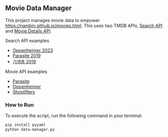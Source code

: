 ## Movie Data Manager

This project manages movie data to empower https://nambin.github.io/movies.html. This uses two TMDB APIs, [Search API](https://developer.themoviedb.org/reference/search-movie) and [Movie Details API](https://developer.themoviedb.org/reference/movie-details).

Search API examples
- [Oppenheimer 2023](https://api.themoviedb.org/3/search/movie?query=Oppenheimer&primary_release_year=2023&api_key=f6d7fb04f4d4d6b07d2d750811e73a4c)
- [Parasite 2019](https://api.themoviedb.org/3/search/movie?query=Parasite&primary_release_year=2019&api_key=f6d7fb04f4d4d6b07d2d750811e73a4c)
- [기생충 2019](https://api.themoviedb.org/3/search/movie?query=기생충&primary_release_year=2019&api_key=f6d7fb04f4d4d6b07d2d750811e73a4c)


Movie API examples
- [Parasite](https://api.themoviedb.org/3/movie/496243?api_key=f6d7fb04f4d4d6b07d2d750811e73a4c&append_to_response=credits)
- [Oppenheimer](https://api.themoviedb.org/3/movie/872585?api_key=f6d7fb04f4d4d6b07d2d750811e73a4c&append_to_response=credits)
- [Shoplifters](https://api.themoviedb.org/3/movie/505192?api_key=f6d7fb04f4d4d6b07d2d750811e73a4c&append_to_response=credits)

### How to Run

To execute the script, run the following command in your terminal:

```bash
pip install pyyaml
python data-manager.py
